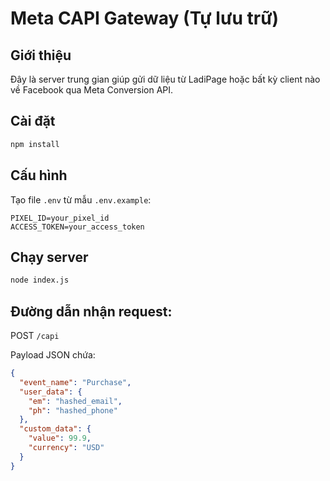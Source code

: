 # Meta CAPI Gateway (Tự lưu trữ)

## Giới thiệu
Đây là server trung gian giúp gửi dữ liệu từ LadiPage hoặc bất kỳ client nào về Facebook qua Meta Conversion API.

## Cài đặt

```bash
npm install
```

## Cấu hình

Tạo file `.env` từ mẫu `.env.example`:

```env
PIXEL_ID=your_pixel_id
ACCESS_TOKEN=your_access_token
```

## Chạy server

```bash
node index.js
```

## Đường dẫn nhận request:

POST `/capi`

Payload JSON chứa:
```json
{
  "event_name": "Purchase",
  "user_data": {
    "em": "hashed_email",
    "ph": "hashed_phone"
  },
  "custom_data": {
    "value": 99.9,
    "currency": "USD"
  }
}
```
